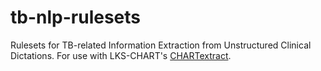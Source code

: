 # tb-nlp-rulesets
Rulesets for TB-related Information Extraction from Unstructured Clinical Dictations. For use with LKS-CHART's [CHARTextract](https://github.com/LKS-CHART/CHARTextract).
